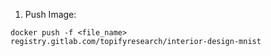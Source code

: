 1. Push Image:

``
docker push -f <file_name> registry.gitlab.com/topifyresearch/interior-design-mnist
``